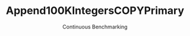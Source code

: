 ---
layout: default
title: Append100KIntegersCOPYPrimary
subtitle: Continuous Benchmarking
selected: Append
expanded: Benchmarking
benchmark: /individual_results/Append100KIntegersCOPYPrimary.html
---